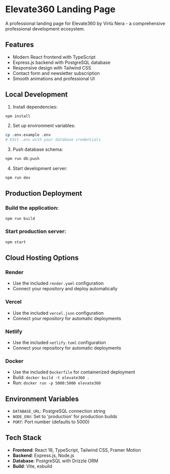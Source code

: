 # Elevate360 Landing Page

A professional landing page for Elevate360 by Virtù Nera - a comprehensive professional development ecosystem.

## Features

- Modern React frontend with TypeScript
- Express.js backend with PostgreSQL database
- Responsive design with Tailwind CSS
- Contact form and newsletter subscription
- Smooth animations and professional UI

## Local Development

1. Install dependencies:
```bash
npm install
```

2. Set up environment variables:
```bash
cp .env.example .env
# Edit .env with your database credentials
```

3. Push database schema:
```bash
npm run db:push
```

4. Start development server:
```bash
npm run dev
```

## Production Deployment

### Build the application:
```bash
npm run build
```

### Start production server:
```bash
npm start
```

## Cloud Hosting Options

### Render
- Use the included `render.yaml` configuration
- Connect your repository and deploy automatically

### Vercel
- Use the included `vercel.json` configuration
- Connect your repository for automatic deployments

### Netlify
- Use the included `netlify.toml` configuration
- Connect your repository for automatic deployments

### Docker
- Use the included `Dockerfile` for containerized deployment
- Build: `docker build -t elevate360 .`
- Run: `docker run -p 5000:5000 elevate360`

## Environment Variables

- `DATABASE_URL`: PostgreSQL connection string
- `NODE_ENV`: Set to 'production' for production builds
- `PORT`: Port number (defaults to 5000)

## Tech Stack

- **Frontend**: React 18, TypeScript, Tailwind CSS, Framer Motion
- **Backend**: Express.js, Node.js
- **Database**: PostgreSQL with Drizzle ORM
- **Build**: Vite, esbuild